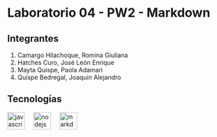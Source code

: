# Laboratorio 04 - PW2 - Markdown

## Integrantes

1. Camargo Hilachoque, Romina Giuliana
2. Hatches Curo, José León Enrique
3. Mayta Quispe, Paola Adamari
4. Quispe Bedregal, Joaquin Alejandro

## Tecnologías

<div align="left">
  <img src="https://img.shields.io/badge/JavaScript-F7DF1E?logo=javascript&logoColor=black&style=for-the-badge" height="40" alt="javascript logo"  />
  <img width="12" />
  <img src="https://img.shields.io/badge/Node.js-339933?logo=nodedotjs&logoColor=white&style=for-the-badge" height="40" alt="nodejs logo"  />
  <img width="12" />
  <img src="https://img.shields.io/badge/Markdown-000000?logo=markdown&logoColor=white&style=for-the-badge" height="40" alt="markdown logo"  />
</div>